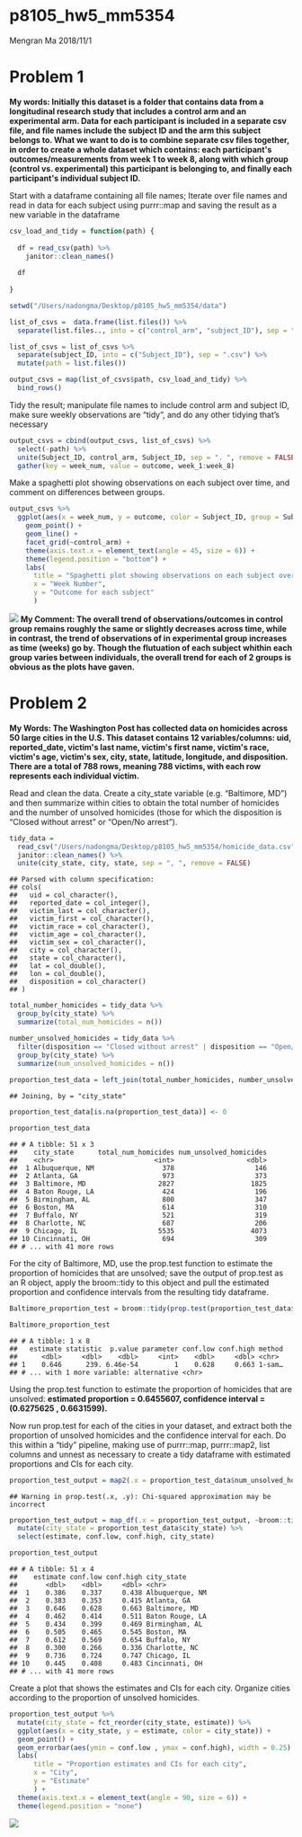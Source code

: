 p8105\_hw5\_mm5354
================
Mengran Ma
2018/11/1

Problem 1
=========

**My words: Initially this dataset is a folder that contains data from a longitudinal research study that includes a control arm and an experimental arm. Data for each participant is included in a separate csv file, and file names include the subject ID and the arm this subject belongs to. What we want to do is to combine separate csv files together, in order to create a whole dataset which contains: each participant's outcomes/measurements from week 1 to week 8, along with which group (control vs. experimental) this participant is belonging to, and finally each participant's individual subject ID.**

Start with a dataframe containing all file names; Iterate over file names and read in data for each subject using purrr::map and saving the result as a new variable in the dataframe

``` r
csv_load_and_tidy = function(path) {
  
  df = read_csv(path) %>%
    janitor::clean_names()
  
  df
  
}

setwd("/Users/nadongma/Desktop/p8105_hw5_mm5354/data")

list_of_csvs =  data.frame(list.files()) %>% 
  separate(list.files.., into = c("control_arm", "subject_ID"), sep = "_")

list_of_csvs = list_of_csvs %>% 
  separate(subject_ID, into = c("Subject_ID"), sep = ".csv") %>% 
  mutate(path = list.files())

output_csvs = map(list_of_csvs$path, csv_load_and_tidy) %>% 
  bind_rows()
```

Tidy the result; manipulate file names to include control arm and subject ID, make sure weekly observations are “tidy”, and do any other tidying that’s necessary

``` r
output_csvs = cbind(output_csvs, list_of_csvs) %>%
  select(-path) %>% 
  unite(Subject_ID, control_arm, Subject_ID, sep = ". ", remove = FALSE) %>% 
  gather(key = week_num, value = outcome, week_1:week_8) 
```

Make a spaghetti plot showing observations on each subject over time, and comment on differences between groups.

``` r
output_csvs %>%
  ggplot(aes(x = week_num, y = outcome, color = Subject_ID, group = Subject_ID)) + 
    geom_point() + 
    geom_line() + 
    facet_grid(~control_arm) +
    theme(axis.text.x = element_text(angle = 45, size = 6)) +
    theme(legend.position = "bottom") +
    labs(
      title = "Spaghetti plot showing observations on each subject over time",
      x = "Week Number",
      y = "Outcome for each subject"
      ) 
```

![](p8105_hw5_mm5354_files/figure-markdown_github/spaghetti_plot-1.png) **My Comment: The overall trend of observations/outcomes in control group remains roughly the same or slightly decreases across time, while in contrast, the trend of observations of in experimental group increases as time (weeks) go by. Though the flutuation of each subject whithin each group varies between individuals, the overall trend for each of 2 groups is obvious as the plots have gaven.**

Problem 2
=========

**My Words: The Washington Post has collected data on homicides across 50 large cities in the U.S. This dataset contains 12 variables/columns: uid, reported\_date, victim's last name, victim's first name, victim's race, victim's age, victim's sex, city, state, latitude, longitude, and disposition. There are a total of 788 rows, meaning 788 victims, with each row represents each individual victim.**

Read and clean the data. Create a city\_state variable (e.g. “Baltimore, MD”) and then summarize within cities to obtain the total number of homicides and the number of unsolved homicides (those for which the disposition is “Closed without arrest” or “Open/No arrest”).

``` r
tidy_data = 
  read_csv("/Users/nadongma/Desktop/p8105_hw5_mm5354/homicide_data.csv") %>% 
  janitor::clean_names() %>% 
  unite(city_state, city, state, sep = ", ", remove = FALSE)
```

    ## Parsed with column specification:
    ## cols(
    ##   uid = col_character(),
    ##   reported_date = col_integer(),
    ##   victim_last = col_character(),
    ##   victim_first = col_character(),
    ##   victim_race = col_character(),
    ##   victim_age = col_character(),
    ##   victim_sex = col_character(),
    ##   city = col_character(),
    ##   state = col_character(),
    ##   lat = col_double(),
    ##   lon = col_double(),
    ##   disposition = col_character()
    ## )

``` r
total_number_homicides = tidy_data %>% 
  group_by(city_state) %>%
  summarize(total_num_homicides = n())

number_unsolved_homicides = tidy_data %>%
  filter(disposition == "Closed without arrest" | disposition == "Open/No arrest") %>%
  group_by(city_state) %>%
  summarize(num_unsolved_homicides = n()) 
  
proportion_test_data = left_join(total_number_homicides, number_unsolved_homicides) 
```

    ## Joining, by = "city_state"

``` r
proportion_test_data[is.na(proportion_test_data)] <- 0

proportion_test_data
```

    ## # A tibble: 51 x 3
    ##    city_state      total_num_homicides num_unsolved_homicides
    ##    <chr>                         <int>                  <dbl>
    ##  1 Albuquerque, NM                 378                    146
    ##  2 Atlanta, GA                     973                    373
    ##  3 Baltimore, MD                  2827                   1825
    ##  4 Baton Rouge, LA                 424                    196
    ##  5 Birmingham, AL                  800                    347
    ##  6 Boston, MA                      614                    310
    ##  7 Buffalo, NY                     521                    319
    ##  8 Charlotte, NC                   687                    206
    ##  9 Chicago, IL                    5535                   4073
    ## 10 Cincinnati, OH                  694                    309
    ## # ... with 41 more rows

For the city of Baltimore, MD, use the prop.test function to estimate the proportion of homicides that are unsolved; save the output of prop.test as an R object, apply the broom::tidy to this object and pull the estimated proportion and confidence intervals from the resulting tidy dataframe.

``` r
Baltimore_proportion_test = broom::tidy(prop.test(proportion_test_data$num_unsolved_homicides[proportion_test_data$city_state == "Baltimore, MD"],proportion_test_data$total_num_homicides[proportion_test_data$city_state == "Baltimore, MD"], conf.level = 0.95, correct = TRUE))

Baltimore_proportion_test
```

    ## # A tibble: 1 x 8
    ##   estimate statistic  p.value parameter conf.low conf.high method
    ##      <dbl>     <dbl>    <dbl>     <int>    <dbl>     <dbl> <chr> 
    ## 1    0.646      239. 6.46e-54         1    0.628     0.663 1-sam…
    ## # ... with 1 more variable: alternative <chr>

Using the prop.test function to estimate the proportion of homicides that are unsolved: **estimated proportion = 0.6455607, confidence interval = (0.6275625 , 0.6631599).**

Now run prop.test for each of the cities in your dataset, and extract both the proportion of unsolved homicides and the confidence interval for each. Do this within a “tidy” pipeline, making use of purrr::map, purrr::map2, list columns and unnest as necessary to create a tidy dataframe with estimated proportions and CIs for each city.

``` r
proportion_test_output = map2(.x = proportion_test_data$num_unsolved_homicides, .y = proportion_test_data$total_num_homicides, ~prop.test(.x, .y))
```

    ## Warning in prop.test(.x, .y): Chi-squared approximation may be incorrect

``` r
proportion_test_output = map_df(.x = proportion_test_output, ~broom::tidy(.x)) %>%
  mutate(city_state = proportion_test_data$city_state) %>%
  select(estimate, conf.low, conf.high, city_state)

proportion_test_output
```

    ## # A tibble: 51 x 4
    ##    estimate conf.low conf.high city_state     
    ##       <dbl>    <dbl>     <dbl> <chr>          
    ##  1    0.386    0.337     0.438 Albuquerque, NM
    ##  2    0.383    0.353     0.415 Atlanta, GA    
    ##  3    0.646    0.628     0.663 Baltimore, MD  
    ##  4    0.462    0.414     0.511 Baton Rouge, LA
    ##  5    0.434    0.399     0.469 Birmingham, AL 
    ##  6    0.505    0.465     0.545 Boston, MA     
    ##  7    0.612    0.569     0.654 Buffalo, NY    
    ##  8    0.300    0.266     0.336 Charlotte, NC  
    ##  9    0.736    0.724     0.747 Chicago, IL    
    ## 10    0.445    0.408     0.483 Cincinnati, OH 
    ## # ... with 41 more rows

Create a plot that shows the estimates and CIs for each city. Organize cities according to the proportion of unsolved homicides.

``` r
proportion_test_output %>% 
  mutate(city_state = fct_reorder(city_state, estimate)) %>%
  ggplot(aes(x = city_state, y = estimate, color = city_state)) +
  geom_point() +
  geom_errorbar(aes(ymin = conf.low , ymax = conf.high), width = 0.25) +
  labs(
      title = "Proportion estimates and CIs for each city",
      x = "City",
      y = "Estimate"
      ) +
  theme(axis.text.x = element_text(angle = 90, size = 6)) +
  theme(legend.position = "none")
```

![](p8105_hw5_mm5354_files/figure-markdown_github/problem2_plot_errorbar-1.png)
